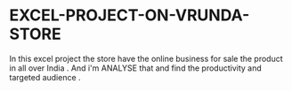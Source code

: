 # EXCEL-PROJECT-ON-VRUNDA-STORE
In this excel project the store have the online business for sale the product in all over India . And i'm ANALYSE that and find the productivity and targeted audience .
